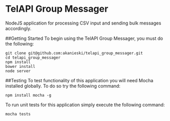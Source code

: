TelAPI Group Messager
=====================

NodeJS application for processing CSV input and sending bulk messages accordingly.

##Getting Started
To begin using the TelAPI Group Messager, you must do the following:
````
git clone git@github.com:akanieski/telapi_group_messager.git
cd telapi_group_messager
npm install
bower install
node server
````

##Testing
To test functionality of this application you will need Mocha installed globally. To do so try the following command:
````
npm install mocha -g
````
To run unit tests for this application simply execute the following command:
````
mocha tests
````
